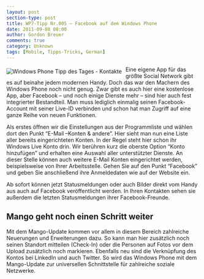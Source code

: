 ```yaml
---
layout: post
section-type: post
title: WP7-Tipp Nr.005 – Facebook auf dem Windows Phone
date: 2011-09-08 08:00
author: Gordon Breuer
comments: true
category: Unknown
tags: [Mobile, Tipps-Tricks, German]
---
```

<p><img style="margin: 5px 10px 10px 0px; float: left" alt="Windows Phone Tipp des Tages - Kontakte" src="http://anheledirwp.blob.core.windows.net/wordpress/2011/09/kontakte.png" />Eine eigene App für das größte Social Network gibt es auf beinahe jedem modernen Handy. Doch das war den Machern des Windows Phone noch nicht genug. Zwar gibt es auch hier eine kostenlose App, aber Facebook – und noch einige Dienste mehr – sind hier auch fest integrierter Bestandteil. Man muss lediglich einmalig seinen Facebook-Account mit seiner Live-ID verbinden und schon hat man Zugriff auf eine ganze Reihe von neuen Funktionen.</p>  <p>Als erstes öffnen wir die Einstellungen aus der Programmliste und wählen dort den Punkt “E-Mail –Konten &amp; andere”. Hier sieht man nun eine Liste aller bereits eingerichteten Konten. In der Regel steht hier schon ihr Windows Live Konto drin. Wir berühren kurz die oberste Option “Konto hinzufügen” und erhalten eine Auswahl aller unterstützter Dienste. An dieser Stelle können auch weitere E-Mail Konten eingerichtet werden, beispielsweise von Ihrer Arbeitsstelle. Gehen Sie auf den Punkt “Facebook” und geben Sie anschließend ihre Anmeldedaten wie auf der Website ein.</p>  <p>Ab sofort können jetzt Statusmeldungen oder auch Bilder direkt vom Handy aus auch auf Facebook veröffentlicht werden. In Ihren Kontakten sehen sie außerdem die letzten Statusmeldungen ihrer Facebook-Freunde.</p>  <h2>Mango geht noch einen Schritt weiter</h2>  <p>Mit dem Mango-Update kommen vor allem in diesem Bereich zahlreiche Neuerungen und Erweiterungen dazu. So kann man hier zusätzlich noch seinen Standort mitteilen (Check-In) oder die Personen auf Fotos vor dem Upload zusätzlich noch markieren. Ebenfalls neu sind die Verknüpfung des Kontos bei LinkedIn und auch Twitter. So wird das Windows Phone mit dem Mango-Update zur universellen Schnittstelle für zahlreiche soziale Netzwerke.</p>
